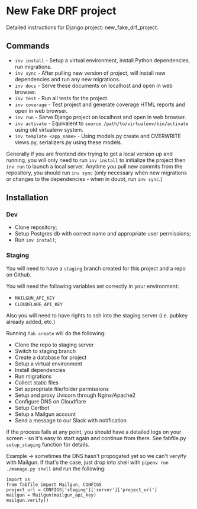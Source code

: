 # New Fake DRF project

Detailed instructions for Django project: new_fake_drf_project.

## Commands

* `inv install` - Setup a virtual environment, install Python dependencies, run migrations.
* `inv sync` - After pulling new version of project, will install new dependencies and run any new migrations.
* `inv docs` - Serve these documents on localhost and open in web browser.
* `inv test` - Run all tests for the project.
* `inv coverage` - Test project and generate coverage HTML reports and open in web browser.
* `inv run` - Serve Django project on localhost and open in web browser.
* `inv activate` - Equivalent to `source /path/to/virtualenv/bin/activate` using old virtualenv system.
* `inv template <app_name>` - Using models.py create and OVERWRITE views.py, serializers.py using these models.

Generally if you are frontend dev trying to get a local version up and running, you will only need to run `inv install` to initialize the project then `inv run` to launch a local server. Anytime you pull new commits from the repository, you should run `inv sync` (only necessary when new migrations or changes to the dependencies - when in doubt, run `inv sync`.)

## Installation

### Dev

* Clone repository;
* Setup Postgres db with correct name and appropriate user permissions;
* Run `inv install`;

### Staging

You will need to have a `staging` branch created for this project and a repo on Github.

You will need the following variables set correctly in your environment:

* `MAILGUN_API_KEY`
* `CLOUDFLARE_API_KEY`

Also you will need to have rights to ssh into the staging server (i.e. pubkey already added, etc.)

Running `fab create` will do the following:

* Clone the repo to staging server
* Switch to staging branch
* Create a database for project
* Setup a virtual environment
* Install dependencies
* Run migrations
* Collect static files
* Set appropriate file/folder permissions
* Setup and proxy Uvicorn through Nginx/Apache2
* Configure DNS on Cloudflare
* Setup Certbot
* Setup a Mailgun account
* Send a message to our Slack with notification

If the process fails at any point, you should have a detailed logs on your screen - so it's easy to start again and continue
from there. See fabfile.py `setup_staging` function for details.

Example -> sometimes the DNS hasn't propogated yet so we can't veryify with Mailgun. If that's the case, just drop into shell
with `pipenv run ./manage.py shell` and run the following:

```
import os
from fabfile import Mailgun, CONFIGS
project_url = CONFIGS['staging']['server']['project_url']
mailgun = Mailgun(mailgun_api_key)
mailgun.verify()
```
